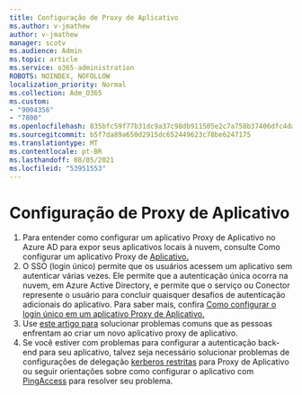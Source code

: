 ```yaml
---
title: Configuração de Proxy de Aplicativo
ms.author: v-jmathew
author: v-jmathew
manager: scotv
ms.audience: Admin
ms.topic: article
ms.service: o365-administration
ROBOTS: NOINDEX, NOFOLLOW
localization_priority: Normal
ms.collection: Adm_O365
ms.custom:
- "9004356"
- "7800"
ms.openlocfilehash: 835bfc59f77b31dc9a37c98db911505e2c7a758b37406dfc4da2d139afa61db5
ms.sourcegitcommit: b5f7da89a650d2915dc652449623c78be6247175
ms.translationtype: MT
ms.contentlocale: pt-BR
ms.lasthandoff: 08/05/2021
ms.locfileid: "53951553"
---
```

# <a name="app-proxy-configuration"></a>Configuração de Proxy de Aplicativo

1. Para entender como configurar um aplicativo Proxy de Aplicativo no Azure AD para expor seus aplicativos locais à nuvem, consulte Como configurar um aplicativo Proxy de [Aplicativo.](https://docs.microsoft.com/azure/active-directory/application-proxy-config-how-to)
2. O SSO (login único) permite que os usuários acessem um aplicativo sem autenticar várias vezes. Ele permite que a autenticação única ocorra na nuvem, em Azure Active Directory, e permite que o serviço ou Conector represente o usuário para concluir quaisquer desafios de autenticação adicionais do aplicativo. Para saber mais, confira [Como configurar o login único em um aplicativo Proxy de Aplicativo.](https://docs.microsoft.com/azure/active-directory/application-proxy-config-sso-how-to)
3. Use [este artigo para](https://docs.microsoft.com/azure/active-directory/application-proxy-config-problem) solucionar problemas comuns que as pessoas enfrentam ao criar um novo aplicativo proxy de aplicativo.
4. Se você estiver com problemas para configurar a autenticação back-end para seu aplicativo, talvez seja necessário solucionar problemas de configurações de delegação [kerberos restritas](https://docs.microsoft.com/azure/active-directory/application-proxy-back-end-kerberos-constrained-delegation-how-to) para Proxy de Aplicativo ou seguir orientações sobre como configurar o aplicativo com [PingAccess](https://docs.microsoft.com/azure/active-directory/application-proxy-back-end-ping-access-how-to) para resolver seu problema.
